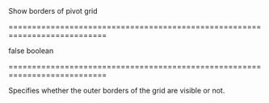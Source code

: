 <!--**
/*-------------------------------------------
    Auto-generated file. Do not modify.
-------------------------------------------

**-->
<!--d-->Show borders of pivot grid<!--/d-->
===========================================================================
<!--default-->false<!--/default-->
<!--type-->boolean<!--/type-->
===========================================================================

<!--shortDescription-->
Specifies whether the outer borders of the grid are visible or not.
<!--/shortDescription-->

<!--fullDescription-->

<!--/fullDescription-->